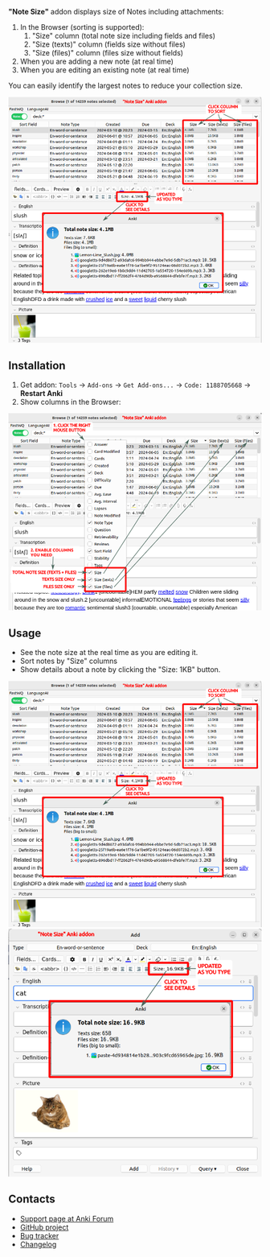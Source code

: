 **"Note Size"** addon displays size of Notes including attachments:

1. In the Browser (sorting is supported):
    1. "Size" column (total note size including fields and files)
    2. "Size (texts)" column (fields size without files)
    3. "Size (files)" column (files size without fields)
2. When you are adding a new note (at real time)
3. When you are editing an existing note (at real time)

You can easily identify the largest notes to reduce your collection size.

![](https://raw.githubusercontent.com/Aleks-Ya/note-size-anki-addon/main/description/edit_note.png)

## Installation

1. Get addon: `Tools` -> `Add-ons` -> `Get Add-ons...` -> `Code: 1188705668` -> **Restart Anki**
2. Show columns in the Browser:

![](https://raw.githubusercontent.com/Aleks-Ya/note-size-anki-addon/main/description/install.png)

## Usage

- See the note size at the real time as you are editing it.
- Sort notes by "Size" columns
- Show details about a note by clicking the "Size: 1KB" button.

![](https://raw.githubusercontent.com/Aleks-Ya/note-size-anki-addon/main/description/edit_note.png)
![](https://raw.githubusercontent.com/Aleks-Ya/note-size-anki-addon/main/description/add_note.png)

## Contacts

- [Support page at Anki Forum](https://forums.ankiweb.net/t/note-size-addon-support/46001)
- [GitHub project](https://github.com/Aleks-Ya/note-size-anki-addon)
- [Bug tracker](https://github.com/Aleks-Ya/note-size-anki-addon/issues)
- [Changelog](https://raw.githubusercontent.com/Aleks-Ya/note-size-anki-addon/main/CHANGELOG.md)
